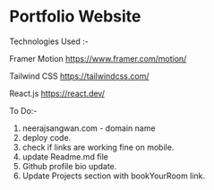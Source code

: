 # Portfolio Website

Technologies Used :- 

Framer Motion https://www.framer.com/motion/

Tailwind CSS https://tailwindcss.com/

React.js https://react.dev/


To Do:-
1. neerajsangwan.com - domain name
2. deploy code.
3. check if links are working fine on mobile.
4. update Readme.md file
5. Github profile bio update.
6. Update Projects section with bookYourRoom link.

